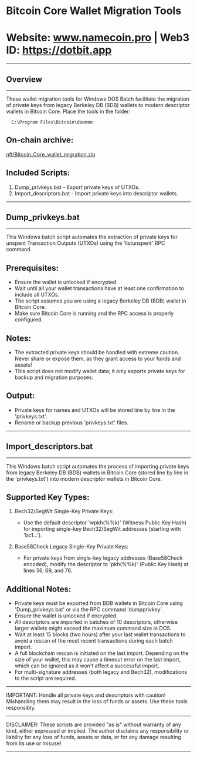 

 #                      Bitcoin Core Wallet Migration Tools

 #            Website: www.namecoin.pro | Web3 ID: https://dotbit.app


---

##  Overview
  
---

  These wallet migration tools for Windows DOS Batch facilitate the migration of 
  private keys from legacy Berkeley DB (BDB) wallets to modern descriptor wallets 
  in Bitcoin Core. Place the tools in the folder:

      C:\Program Files\Bitcoin\daemon

  On-chain archive:
  -----------------
  [nft/Bitcoin_Core_wallet_migration.zip](https://namecoin.online/explorer/details.php?q=nft%2FBitcoin_Core_wallet_migration.zip)

  Included Scripts:
  -----------------
  1. Dump_privkeys.bat  - Export private keys of UTXOs.
  2. Import_descriptors.bat  - Import private keys into descriptor wallets.

---

##  Dump_privkeys.bat
  
---

  This Windows batch script automates the extraction of private keys for
  unspent Transaction Outputs (UTXOs) using the 'listunspent' RPC command.

  Prerequisites:
  --------------
  - Ensure the wallet is unlocked if encrypted.
  - Wait until all your wallet transactions have at least one confirmation to include all UTXOs.
  - The script assumes you are using a legacy Berkeley DB (BDB) wallet in Bitcoin Core.
  - Make sure Bitcoin Core is running and the RPC access is properly configured.

  Notes:
  ------
  - The extracted private keys should be handled with extreme caution.
    Never share or expose them, as they grant access to your funds and assets!
  - This script does not modify wallet data; it only exports private keys for 
    backup and migration purposes.

  Output:
  -------
  - Private keys for names and UTXOs will be stored line by line in the 'privkeys.txt'. 
  - Rename or backup previous 'privkeys.txt' files.

---

##  Import_descriptors.bat
  
---

  This Windows batch script automates the process of importing private keys from 
  legacy Berkeley DB (BDB) wallets in Bitcoin Core (stored line by line in the 
  'privkeys.txt') into modern descriptor wallets in Bitcoin Core.

  Supported Key Types:
  ---------------------
  1. Bech32/SegWit Single-Key Private Keys:
     - Use the default descriptor 'wpkh(%%k)' (Witness Public Key Hash) for importing 
       single-key Bech32/SegWit addresses (starting with 'bc1...').

  2. Base58Check Legacy Single-Key Private Keys:
     - For private keys from single-key legacy addresses (Base58Check encoded), 
       modify the descriptor to 'pkh(%%k)' (Public Key Hash) at lines 56, 69, and 76.

  Additional Notes:
  -----------------
  - Private keys must be exported from BDB wallets in Bitcoin Core using 
    'Dump_privkeys.bat' or via the RPC command 'dumpprivkey'.
  - Ensure the wallet is unlocked if encrypted.
  - All descriptors are imported in batches of 10 descriptors, otherwise larger 
    wallets might exceed the maximum command size in DOS.
  - Wait at least 15 blocks (two hours) after your last wallet transactions to avoid 
    a rescan of the most recent transactions during each batch import.
  - A full blockchain rescan is initiated on the last import. Depending on the size 
    of your wallet, this may cause a timeout error on the last import, which can 
    be ignored as it won't affect a successful import.
  - For multi-signature addresses (both legacy and Bech32), modifications to the 
    script are required.

---

  IMPORTANT: Handle all private keys and descriptors with caution! Mishandling them 
  may result in the loss of funds or assets. Use these tools responsibly.
  
---

  DISCLAIMER: These scripts are provided "as is" without warranty of any kind,
  either expressed or implied. The author disclaims any responsibility or liability
  for any loss of funds, assets or data, or for any damage resulting
  from its use or misuse!
  
---

